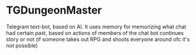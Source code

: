# TGDungeonMaster
Telegram text-bot, based on AI. It uses memory for memorizing what chat had certain past, based on actions of members of the chat bot continues story or not (if someone takes out RPG and shoots everyone around ofc it's not possible)
